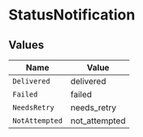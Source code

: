 # StatusNotification


## Values

| Name           | Value          |
| -------------- | -------------- |
| `Delivered`    | delivered      |
| `Failed`       | failed         |
| `NeedsRetry`   | needs_retry    |
| `NotAttempted` | not_attempted  |